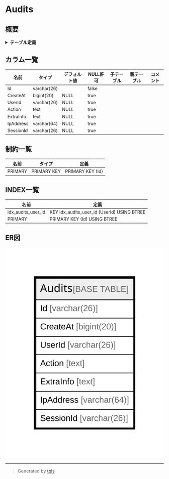 # Audits

## 概要

<details>
<summary><strong>テーブル定義</strong></summary>

```sql
CREATE TABLE `Audits` (
  `Id` varchar(26) NOT NULL,
  `CreateAt` bigint(20) DEFAULT NULL,
  `UserId` varchar(26) DEFAULT NULL,
  `Action` text DEFAULT NULL,
  `ExtraInfo` text DEFAULT NULL,
  `IpAddress` varchar(64) DEFAULT NULL,
  `SessionId` varchar(26) DEFAULT NULL,
  PRIMARY KEY (`Id`),
  KEY `idx_audits_user_id` (`UserId`)
) ENGINE=InnoDB DEFAULT CHARSET=utf8mb4
```

</details>

## カラム一覧

| 名前        | タイプ         | デフォルト値       | NULL許可   | 子テーブル      | 親テーブル      | コメント     |
| --------- | ----------- | ------------ | -------- | ---------- | ---------- | -------- |
| Id        | varchar(26) |              | false    |            |            |          |
| CreateAt  | bigint(20)  | NULL         | true     |            |            |          |
| UserId    | varchar(26) | NULL         | true     |            |            |          |
| Action    | text        | NULL         | true     |            |            |          |
| ExtraInfo | text        | NULL         | true     |            |            |          |
| IpAddress | varchar(64) | NULL         | true     |            |            |          |
| SessionId | varchar(26) | NULL         | true     |            |            |          |

## 制約一覧

| 名前      | タイプ         | 定義               |
| ------- | ----------- | ---------------- |
| PRIMARY | PRIMARY KEY | PRIMARY KEY (Id) |

## INDEX一覧

| 名前                 | 定義                                          |
| ------------------ | ------------------------------------------- |
| idx_audits_user_id | KEY idx_audits_user_id (UserId) USING BTREE |
| PRIMARY            | PRIMARY KEY (Id) USING BTREE                |

## ER図

![er](Audits.svg)

---

> Generated by [tbls](https://github.com/k1LoW/tbls)
